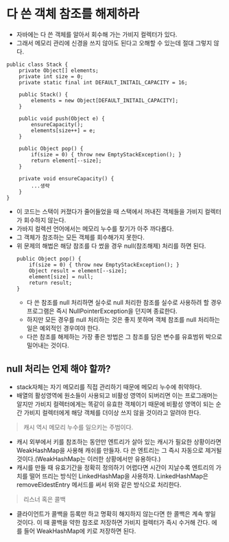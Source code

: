 <h1>다 쓴 객체 참조를 해제하라</h1>

- 자바에는 다 쓴 객체를 알아서 회수해 가는 가비지 컬렉터가 있다. 
- 그래서 메모리 관리에 신경을 쓰지 않아도 된다고 오해할 수 있는데 절대 그렇지 않다.

```
public class Stack {
    private Object[] elements;
    private int size = 0;
    private static final int DEFAULT_INITAIL_CAPACITY = 16;

    public Stack() {
        elements = new Object[DEFAULT_INITAIL_CAPACITY];
    }

    public void push(Object e) {
        ensureCapacity();
        elements[size++] = e;
    }

    public Object pop() {
        if(size = 0) { throw new EmptyStackException(); }
        return element[--size];
    }

    private void ensureCapacity() {
        ...생략
    }
}
```
- 이 코드는 스택이 커졌다가 줄어들었을 때 스택에서 꺼내진 객체들을 가비지 컬렉터가 회수하지 않는다.
- 가바지 컬렉션 언어에서는 메모리 누수를 찾기가 아주 까다롭다. 
- 그 객체가 참조하는 모든 객체를 회수해가지 못한다.
- 위 문제의 해법은 해당 참조를 다 썼을 경우 null(참조해제) 처리를 하면 된다.
    ```
    public Object pop() {
        if(size = 0) { throw new EmptyStackException(); }
        Object result = element[--size];
        element[size] = null;
        return result;
    }
    ```
    -  다 쓴 참조를 null 처리하면 실수로 null 처리한 참조를 실수로 사용하려 할 경우 프로그램은 즉시 NullPointerException을 던지며 종료한다.
    - 하지만 모든 경우를 null 처리하는 것은 좋지 못하며 객체 참조를 null 처리하는 일은 예외적인 경우여야 한다.
    - 다쓴 참조를 해제하는 가장 좋은 방법은 그 참조를 담은 변수를 유효범위 박으로 밀어내는 것이다.

<h2>null 처리는 언제 해야 할까?</h2>

- stack자체는 자기 메모리를 직접 관리하기 때문에 메모리 누수에 취약하다.
- 배열의 활성영역에 원소들이 사용되고 비활성 영역이 되버리면 이는 프로그래머는 알지만 가비지 컬렉터에게는 똑같이 유효한 객체이기 때문에 비활성 영역이 되는 순간 가비지 컬렉터에게 해당 객체를 더이상 쓰지 않을 것이라고 알려야 한다.

> 캐시 역시 메모리 누수를 일으키는 주범이다.
- 캐시 외부에서 키를 참조하는 동안만 엔트리가 살아 있는 캐시가 필요한 상황이라면 WeakHashMap을 사용해 캐쉬를 만들자. 다 쓴 엔트리는 그 즉시 자동으로 제거될 것이다.(WeakHashMap는 이러한 상황에서만 유용하다.)
- 캐시를 만들 때 유효기간을 정확히 정의하기 어렵다면 시간이 지날수록 엔트리의 가치를 떨어 뜨리는 방식인 LinkedHashMap을 사용하자. LinkedHashMap은 removeEldestEntry 메서드를 써서 위와 같은 방식으로 처리한다.

> 리스너 혹은 콜백
- 클라이언트가 콜백을 등록만 하고 명확히 해지하지 않는다면 한 콜백은 계속 쌓일 것이다. 이 때 콜백을 약한 참조로 저장하면 가비지 컬렉터가 즉시 수거해 간다. 에를 들어 WeakHashMap에 키로 저장하면 된다.